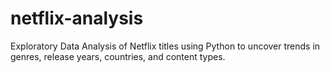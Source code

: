 # netflix-analysis
Exploratory Data Analysis of Netflix titles using Python to uncover trends in genres, release years, countries, and content types.
